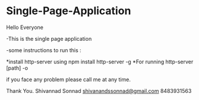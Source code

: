 # Single-Page-Application

Hello Everyone

-This is the single page application 

-some instructions to run this :

*install http-server using npm install http-server -g *For running http-server [path] -o

if you face any problem please call me at any time.

Thank You. Shivannad Sonnad shivanandssonnad@gmail.com 8483931563
